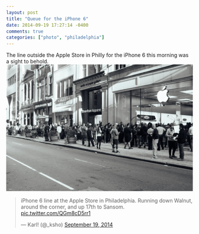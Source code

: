 ```yaml
---
layout: post
title: "Queue for the iPhone 6"
date: 2014-09-19 17:27:14 -0400
comments: true
categories: ["photo", "philadelphia"]
---
```


The line outside the Apple Store in Philly for the iPhone 6 this morning was a sight to behold.
![Apple](/static/images/posts/20140919-DSCF5742.jpg)

<blockquote class="twitter-tweet" data-cards="hidden" lang="en"><p>iPhone 6 line at the Apple Store in Philadelphia. Running down Walnut, around the corner, and up 17th to Sansom. <a href="http://t.co/QGm8cD5rr1">pic.twitter.com/QGm8cD5rr1</a></p>&mdash; Karl! (@_ksho) <a href="https://twitter.com/_ksho/status/512968599745880064">September 19, 2014</a></blockquote>
<script async src="//platform.twitter.com/widgets.js" charset="utf-8"></script>
